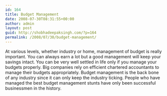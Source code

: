 ```yaml
---
id: 164
title: Budget Management
date: 2008-07-30T08:31:55+00:00
author: admin
layout: post
guid: http://shobhadeepaksingh.com/?p=164
permalink: /2008/07/30/budget-management/
---
```

At various levels, whether industry or home, management of budget is really important. You can always earn a lot but a good management will keep your savings intact. You can be very well settled in life only if you manage your budgets properly. Big companies rely on efficient chartered accountants to manage their budgets appropriately. Budget management is the back bone of any industry since it can only keep the industry ticking. People who have managed the best budget management stunts have only been successful businessmen in the history.